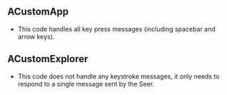 ## ACustomApp

- This code handles all key press messages (including spacebar and arrow keys).

## ACustomExplorer

- This code does not handle any keystroke messages, it only needs to respond to a single message sent by the Seer.
